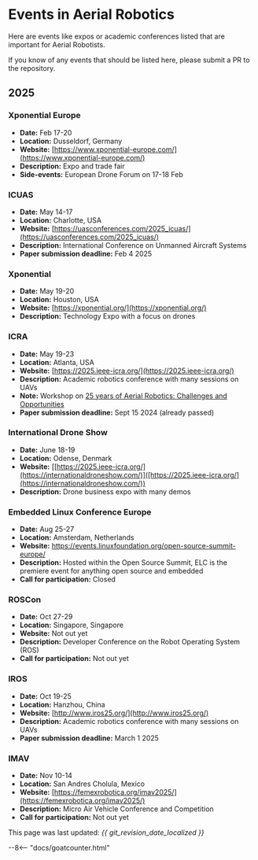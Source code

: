 # Events in Aerial Robotics

Here are events like expos or academic conferences listed that are important for Aerial Robotists.

If you know of any events that should be listed here, please submit a PR to the repository.

## 2025

### Xponential Europe
* **Date:** Feb 17-20
* **Location:** Dusseldorf, Germany
* **Website:** [https://www.xponential-europe.com/](https://www.xponential-europe.com/)
* **Description:** Expo and trade fair
* **Side-events:** European Drone Forum on 17-18 Feb

### ICUAS
* **Date:** May 14-17
* **Location:** Charlotte, USA
* **Website:** [https://uasconferences.com/2025_icuas/](https://uasconferences.com/2025_icuas/)
* **Description:** International Conference on Unmanned Aircraft Systems
* **Paper submission deadline:** Feb 4 2025

### Xponential
* **Date:** May 19-20
* **Location:** Houston, USA
* **Website:** [https://xponential.org/](https://xponential.org/)
* **Description:** Technology Expo with a focus on drones

### ICRA
* **Date:** May 19-23
* **Location:** Atlanta, USA
* **Website:** [https://2025.ieee-icra.org/](https://2025.ieee-icra.org/)
* **Description:** Academic robotics conference with many sessions on UAVs
* **Note:** Workshop on [25 years of Aerial Robotics: Challenges and Opportunities](https://aerial-robotics-workshop-icra.com/)
* **Paper submission deadline:** Sept 15 2024 (already passed)

### International Drone Show
* **Date:** June 18-19
* **Location:** Odense, Denmark
* **Website:** [[https://2025.ieee-icra.org/](https://internationaldroneshow.com/)]([https://2025.ieee-icra.org/](https://internationaldroneshow.com/))
* **Description:** Drone business expo with many demos

### Embedded Linux Conference Europe
* **Date:** Aug 25-27
* **Location:** Amsterdam, Netherlands
* **Website:** https://events.linuxfoundation.org/open-source-summit-europe/
* **Description:** Hosted within the Open Source Summit, ELC is the premiere event for anything open source and embedded
* **Call for participation:** Closed
 
### ROSCon
* **Date:** Oct 27-29
* **Location:** Singapore, Singapore
* **Website:** Not out yet
* **Description:** Developer Conference on the Robot Operating System (ROS)
* **Call for participation:** Not out yet

### IROS
* **Date:** Oct 19-25
* **Location:** Hanzhou, China
* **Website:** [http://www.iros25.org/](http://www.iros25.org/)
* **Description:** Academic robotics conference with many sessions on UAVs
* **Paper submission deadline:** March 1 2025

### IMAV
* **Date:** Nov 10-14
* **Location:** San Andres Cholula, Mexico
* **Website:** [https://femexrobotica.org/imav2025/](https://femexrobotica.org/imav2025/)
* **Description:** Micro Air Vehicle Conference and Competition
* **Call for participation:** Not out yet

This page was last updated: *{{ git_revision_date_localized }}*

--8<-- "docs/goatcounter.html"

